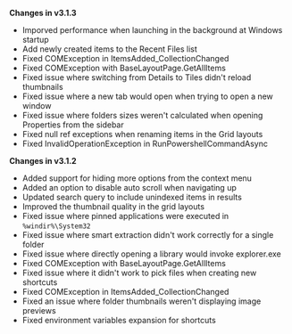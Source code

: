 **Changes in v3.1.3**

- Imporved performance when launching in the background at Windows startup
- Add newly created items to the Recent Files list
- Fixed COMException in ItemsAdded_CollectionChanged
- Fixed COMException with BaseLayoutPage.GetAllItems
- Fixed issue where switching from Details to Tiles didn't reload thumbnails
- Fixed issue where a new tab would open when trying to open a new window
- Fixed issue where folders sizes weren't calculated when opening Properties from the sidebar
- Fixed null ref exceptions when renaming items in the Grid layouts
- Fixed InvalidOperationException in RunPowershellCommandAsync

**Changes in v3.1.2**

- Added support for hiding more options from the context menu
- Added an option to disable auto scroll when navigating up
- Updated search query to include unindexed items in results
- Improved the thumbnail quality in the grid layouts
- Fixed issue where pinned applications were executed in `%windir%\System32`
- Fixed issue where smart extraction didn't work correctly for a single folder
- Fixed issue where directly opening a library would invoke explorer.exe
- Fixed COMException with BaseLayoutPage.GetAllItems
- Fixed issue where it didn't work to pick files when creating new shortcuts
- Fixed COMException in ItemsAdded_CollectionChanged
- Fixed an issue where folder thumbnails weren't displaying image previews
- Fixed environment variables expansion for shortcuts
